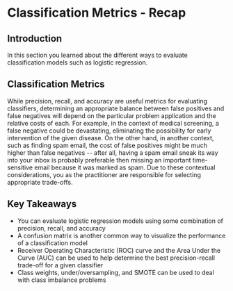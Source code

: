 # Classification Metrics - Recap

## Introduction

In this section you learned about the different ways to evaluate classification models such as logistic regression.

## Classification Metrics

While precision, recall, and accuracy are useful metrics for evaluating classifiers, determining an appropriate balance between false positives and false negatives will depend on the particular problem application and the relative costs of each. For example, in the context of medical screening, a false negative could be devastating, eliminating the possibility for early intervention of the given disease. On the other hand, in another context, such as finding spam email, the cost of false positives might be much higher than false negatives -- after all, having a spam email sneak its way into your inbox is probably preferable then missing an important time-sensitive email because it was marked as spam. Due to these contextual considerations, you as the practitioner are responsible for selecting appropriate trade-offs.


## Key Takeaways

* You can evaluate logistic regression models using some combination of precision, recall, and accuracy
* A confusion matrix is another common way to visualize the performance of a classification model
* Receiver Operating Characteristic (ROC) curve and the Area Under the Curve (AUC) can be used to help determine the best precision-recall trade-off for a given classifier
* Class weights, under/oversampling, and SMOTE can be used to deal with class imbalance problems
